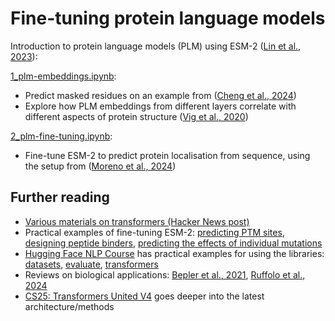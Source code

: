 # Fine-tuning protein language models

Introduction to protein language models (PLM) using ESM-2 ([Lin et al., 2023](https://doi.org/10.1126/science.ade2574)):

[1_plm-embeddings.ipynb](1_plm-embeddings.ipynb):
* Predict masked residues on an example from ([Cheng et al., 2024](https://doi.org/10.1126/science.adg7492))
* Explore how PLM embeddings from different layers correlate with different aspects of protein structure ([Vig et al., 2020](https://doi.org/10.48550/arXiv.2006.15222))

[2_plm-fine-tuning.ipynb](2_plm-fine-tuning.ipynb):
* Fine-tune ESM-2 to predict protein localisation from sequence, using the setup from ([Moreno et al., 2024](https://doi.org/10.1093/bioinformatics/btae677))

## Further reading
* [Various materials on transformers (Hacker News post)](https://news.ycombinator.com/item?id=35712334)
* Practical examples of fine-tuning ESM-2: [predicting PTM sites](https://huggingface.co/blog/AmelieSchreiber/esm2-ptm), [designing peptide binders](https://huggingface.co/blog/AmelieSchreiber/esm-interact), [predicting the effects of individual mutations](https://huggingface.co/blog/AmelieSchreiber/mutation-scoring)
* [Hugging Face NLP Course](https://huggingface.co/learn/nlp-course/) has practical examples for using the libraries: 
[datasets](https://huggingface.co/docs/datasets/index),
[evaluate](https://huggingface.co/docs/evaluate/index),
[transformers](https://huggingface.co/docs/transformers/index)
* Reviews on biological applications: [Bepler et al., 2021](https://doi.org/10.1016/j.cels.2021.05.017), [Ruffolo et al., 2024](https://doi.org/10.1038/s41587-024-02123-4)
* [CS25: Transformers United V4](https://web.stanford.edu/class/cs25/) goes deeper into the latest architecture/methods